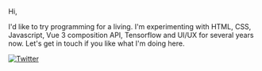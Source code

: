 Hi,

I'd like to try programming for a living. 
I'm experimenting with HTML, CSS, Javascript, Vue 3 composition API, Tensorflow and UI/UX for several years now.
Let's get in touch if you like what I'm doing here.

[<img src="https://raw.githubusercontent.com/deathlyface/deathlyface/main/twitter.png" alt="Twitter">](https://twitter.com/vanzelleb)


<!---
vanzelleb/vanzelleb is a ✨ special ✨ repository because its `README.md` (this file) appears on your GitHub profile.
You can click the Preview link to take a look at your changes.
--->
